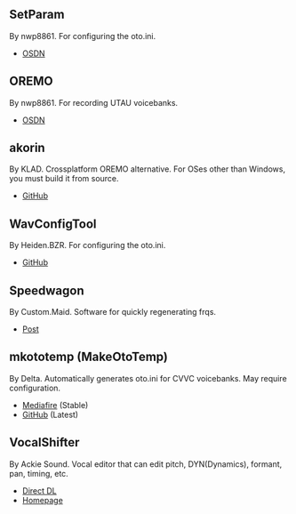 ## SetParam
By nwp8861. For configuring the oto.ini.

- [OSDN](https://osdn.net/users/nwp8861/pf/setParam/files/)

## OREMO
By nwp8861. For recording UTAU voicebanks.

- [OSDN](https://osdn.net/users/nwp8861/pf/OREMO/files/)

## akorin
By KLAD. Crossplatform OREMO alternative. For OSes other than Windows, you must build it from source.

- [GitHub](https://github.com/adlez27/akorin)

## WavConfigTool
By Heiden.BZR. For configuring the oto.ini.

- [GitHub](https://github.com/HeidenBZR/WavConfigTool)

## Speedwagon
By Custom.Maid. Software for quickly regenerating frqs.

- [Post](http://custom-made.seesaa.net/article/312531314.html)

## mkototemp (MakeOtoTemp)
By Delta. Automatically generates oto.ini for CVVC voicebanks. May require configuration.

- [Mediafire](http://www.mediafire.com/file/br24scnv4tndm5u/mkototemp0500.zip/file) (Stable)
- [GitHub](https://github.com/delta-kimigatame/MakeOtoTemp) (Latest)

## VocalShifter
By Ackie Sound. Vocal editor that can edit pitch, DYN(Dynamics), formant, pan, timing, etc.

- [Direct DL](https://ackiesound.ifdef.jp/data/vshifterle343.zip)
- [Homepage](https://ackiesound.ifdef.jp/download.html)